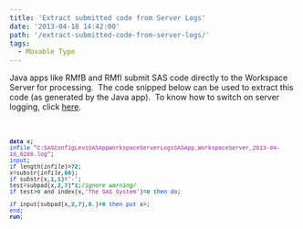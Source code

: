 ```yaml
---
title: 'Extract submitted code from Server Logs'
date: '2013-04-18 14:42:00'
path: '/extract-submitted-code-from-server-logs/'
tags:
  - Movable Type
---
```


Java apps like RMfB and RMfI submit SAS code directly to the Workspace Server for processing. &nbsp;The code snipped below can be used to extract this code (as generated by the Java app). &nbsp;To know how to switch on server logging, click <a href="http://rawsas.blogspot.co.uk/2012/10/how-to-switch-on-workspace-logging.html">here</a>.<br /><br /><br /><div style="color: #011993; font-family: 'Courier New'; font-size: 10px;"><b>data</b><span style="color: black;"> x;</span></div><div style="color: #942193; font-family: 'Courier New'; font-size: 10px;"><span style="color: #0433ff;">infile</span><span style="color: black;"> </span>"C:SASConfigLev1SASAppWorkspaceServerLogsSASApp_WorkspaceServer_2013-04-18_6288.log"<span style="color: black;">;</span></div><div style="color: #0433ff; font-family: 'Courier New'; font-size: 10px;">input<span style="color: black;">;</span></div><div style="font-family: 'Courier New'; font-size: 10px;"><span style="color: #0433ff;">if</span> length(_infile_)&gt;<span style="color: #009193;"><b>72</b></span>;</div><div style="font-family: 'Courier New'; font-size: 10px;">x=substr(_infile_,<span style="color: #009193;"><b>66</b></span>);</div><div style="font-family: 'Courier New'; font-size: 10px;"><span style="color: #0433ff;">if</span> substr(x,<span style="color: #009193;"><b>1</b></span>,<span style="color: #009193;"><b>1</b></span>)=<span style="color: #942193;">'-'</span>;</div><div style="font-family: 'Courier New'; font-size: 10px;">test=subpad(x,<span style="color: #009193;"><b>2</b></span>,<span style="color: #009193;"><b>7</b></span>)*<span style="color: #009193;"><b>1</b></span>;<span style="color: #008f00;">/*ignore warning*/</span></div><div style="font-family: 'Courier New'; font-size: 10px;"><span style="color: #0433ff;">if</span> test&gt;<span style="color: #009193;"><b>0</b></span> and index(x,<span style="color: #942193;">'The SAS System'</span>)=<span style="color: #009193;"><b>0</b></span> <span style="color: #0433ff;">then</span> <span style="color: #0433ff;">do</span>;</div><div style="font-family: 'Courier New'; font-size: 10px;"><span style="white-space: pre;"> </span><span style="color: #0433ff;">if</span> input(subpad(x,<span style="color: #009193;"><b>2</b></span>,<span style="color: #009193;"><b>7</b></span>),<span style="color: #009193;"><b>8.</b></span>)&gt;<span style="color: #009193;"><b>0</b></span> <span style="color: #0433ff;">then</span> <span style="color: #0433ff;">put</span> x=;</div><div style="color: #0433ff; font-family: 'Courier New'; font-size: 10px;">end<span style="color: black;">;</span></div><div style="color: #011993; font-family: 'Courier New'; font-size: 10px;"><b>run</b><span style="color: black;">;</span></div>